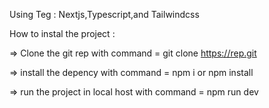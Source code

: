
Using Teg : Nextjs,Typescript,and Tailwindcss

How to instal the project : 

=>  Clone the git rep with command = git clone https://rep.git

=>  install the depency with command = npm i or npm install

=>  run the project in local host with command = npm run dev



